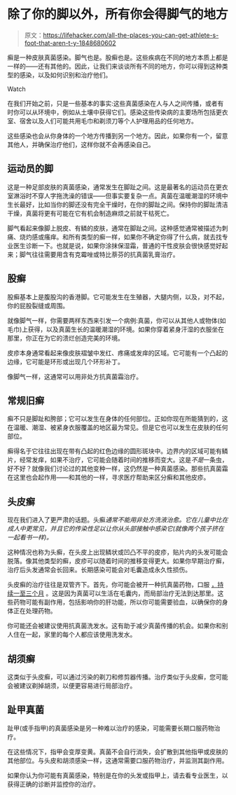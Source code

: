 # 除了你的脚以外，所有你会得脚气的地方

> 原文：<https://lifehacker.com/all-the-places-you-can-get-athlete-s-foot-that-aren-t-y-1848680602>

癣是一种皮肤真菌感染。脚气也是。股癣也是。这些疾病在不同的地方本质上都是一样的——还有其他的。因此，让我们来谈谈所有不同的地方，你可以得到这种类型的感染，以及如何识别和治疗他们。

Watch

在我们开始之前，只是一些基本的事实:这些真菌感染在人与人之间传播，或者有时你可以从环境中，例如从土壤中获得它们。感染这些传染病的主要场所包括更衣室、宿舍以及人们可能共用毛巾和剃须刀等个人护理用品的任何地方。

这些感染也会从你身体的一个地方传播到另一个地方。因此，如果你有一个，留意其他人，并确保治疗他们，这样你就不会再感染自己。

## 运动员的脚

这是一种足部皮肤的真菌感染，通常发生在脚趾之间。这是最著名的运动员在更衣室淋浴时不穿人字拖洗澡的错误——但事实要复杂一点。真菌在温暖潮湿的环境中生长最好，比如当你的脚还没有完全干燥时，在你的脚趾之间。保持你的脚趾清洁干燥，真菌将更有可能在它有机会制造麻烦之前就干枯死亡。

脚气看起来像脚上脱皮、有鳞的皮肤，通常在脚趾之间。这种感觉通常被描述为刺痛、烧灼感或瘙痒。和所有类型的癣一样，如果你不确定你得了什么病，就去找专业医生诊断一下。也就是说，如果你涂抹保湿霜，普通的干性皮肤会很快感觉好起来；脚气往往需要用含有克霉唑或特比萘芬的抗真菌乳膏治疗。

## 股癣

股癣基本上是腹股沟的香港脚。它可能发生在生殖器，大腿内侧，以及，对不起，你的屁股裂缝或周围。

就像脚气一样，你需要两样东西来引发一个病例:真菌，你可以从其他人或物体(如毛巾)上获得，以及真菌生长的温暖潮湿的环境。如果你穿着紧身汗湿的衣服坐在那里，你正在为它的溃烂创造完美的环境。

皮疹本身通常看起来像皮肤褶皱中发红、疼痛或发痒的区域。它可能有一个凸起的边缘，它可能是环形或出现几个环形补丁。

像脚气一样，这通常可以用非处方抗真菌霜治疗。

## 常规旧癣

癣不只是脚趾和胯部；它可以发生在身体的任何部位。正如你现在所能猜到的，这在温暖、潮湿、被紧身衣服覆盖的地区最为常见。但是它也可以发生在皮肤的任何部位。

癣得名于它往往出现在带有凸起的红色边缘的圆形斑块中。边界内的区域可能有鳞片，经常发痒，如果不治疗，它可能会随着时间的推移而变大。这是*不是*一条虫，好不好？就像我们讨论过的其他变种一样，这仍然是一种真菌感染。那些抗真菌霜在这里也会起作用——和其他的一样，寻求医疗帮助来区分癣和其他皮疹。

## 头皮癣

现在我们进入了更严肃的话题。头癣*通常不能用非处方洗液治愈。它在儿童中比在成人中更常见，并且它的传染性足以让你从头部接触中感染它(就像两个孩子挤在一起看书一样)。*

这种情况也称为头癣，在头皮上出现鳞状或凹凸不平的皮疹，贴片内的头发可能会脱落。像其他类型的癣，皮疹可以随着时间的推移变得更大。如果你早期治疗癣，治疗后头发通常会长回来。长期感染可能会对毛囊造成永久性损伤。

头皮癣的治疗往往是双管齐下。首先，你可能会被开一种抗真菌药物，口服 [，持续一至三个月](https://www.cdc.gov/fungal/diseases/ringworm/treatment.html) 。这是因为真菌可以生活在毛囊内，而局部治疗无法到达那里。这些药物可能有副作用，包括影响你的肝功能，所以你可能需要验血，以确保你的身体正在处理药物。

你可能还会被建议使用抗真菌洗发水。这有助于减少真菌传播的机会。如果你和别人住在一起，家里的每个人都应该使用洗发水。

## 胡须癣

这类似于头皮癣，可以通过污染的剃刀和修剪器传播。治疗类似于头皮癣，您可能会被建议剃掉胡须，以便更容易进行局部治疗。

## 趾甲真菌

趾甲(或手指甲)的真菌感染是另一种难以治疗的感染，可能需要长期口服药物治疗。

在这些情况下，指甲会变厚变黄。真菌不会自行消失，会扩散到其他指甲或皮肤的其他部位。与头皮和胡须感染一样，这通常需要口服药物治疗，并监测其副作用。

如果你认为你可能有真菌感染，特别是在你的头发或指甲上，请去看专业医生，以获得正确的诊断并监控你的治疗。